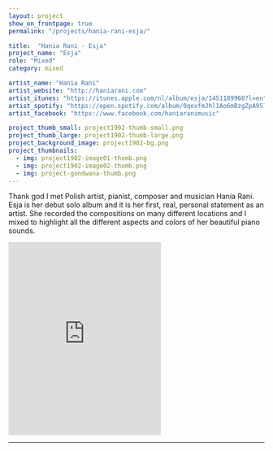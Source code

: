 ```yaml
---
layout: project
show_on_frontpage: true
permalink: "/projects/hania-rani-esja/"

title:  "Hania Rani - Esja"
project_name: "Esja"
role: "Mixed"
category: mixed

artist_name: "Hania Rani"
artist_website: "http://haniarani.com"
artist_itunes: "https://itunes.apple.com/nl/album/esja/1451189960?l=en"
artist_spotify: "https://open.spotify.com/album/0qexfmJhl1Ao6mBzgZpA95?si=QSo0dQwwSTiN-hcwPy2dGA"
artist_facebook: "https://www.facebook.com/haniaranimusic"

project_thumb_small: project1902-thumb-small.png
project_thumb_large: project1902-thumb-large.png
project_background_image: project1902-bg.png
project_thumbnails:
  - img: project1902-image01-thumb.png
  - img: project1902-image02-thumb.png
  - img: project-gondwana-thumb.png
---
```


Thank god I met Polish artist, pianist, composer and musician Hania Rani. Esja is her debut solo album and it is her first, real, personal statement as an artist. She recorded the compositions on many different locations and I mixed to highlight all the different aspects and colors of her beautiful piano sounds. 

<iframe src="https://open.spotify.com/embed/album/0qexfmJhl1Ao6mBzgZpA95?si=ikhkxm4aTUSM3pnG0ddd1A" width="300" height="380" frameborder="0" allowtransparency="true" allow="encrypted-media"></iframe>


---
